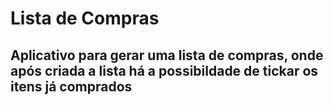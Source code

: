 <h1>Lista de Compras</h1>
<h2>Aplicativo para gerar uma lista de compras, onde após criada a lista há a possibildade de tickar os itens já comprados</h2>

